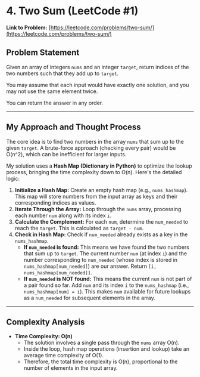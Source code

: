 # 4. Two Sum (LeetCode #1)

**Link to Problem:** [https://leetcode.com/problems/two-sum/](https://leetcode.com/problems/two-sum/)

## Problem Statement
Given an array of integers `nums` and an integer `target`, return indices of the two numbers such that they add up to `target`.

You may assume that each input would have exactly one solution, and you may not use the same element twice.

You can return the answer in any order.

---
## My Approach and Thought Process

The core idea is to find two numbers in the array `nums` that sum up to the given `target`. A brute-force approach (checking every pair) would be O(n^2), which can be inefficient for larger inputs.

My solution uses a **Hash Map (Dictionary in Python)** to optimize the lookup process, bringing the time complexity down to O(n). Here's the detailed logic:

1.  **Initialize a Hash Map:** Create an empty hash map (e.g., `nums_hashmap`). This map will store numbers from the input array as keys and their corresponding indices as values.
2.  **Iterate Through the Array:** Loop through the `nums` array, processing each number `num` along with its index `i`.
3.  **Calculate the Complement:** For each `num`, determine the `num_needed` to reach the `target`. This is calculated as `target - num`.
4.  **Check in Hash Map:** Check if `num_needed` already exists as a key in the `nums_hashmap`.
    * **If `num_needed` is found:** This means we have found the two numbers that sum up to `target`. The current number `num` (at index `i`) and the number corresponding to `num_needed` (whose index is stored in `nums_hashmap[num_needed]`) are our answer. Return `[i, nums_hashmap[num_needed]]`.
    * **If `num_needed` is NOT found:** This means the current `num` is not part of a pair found so far. Add `num` and its index `i` to the `nums_hashmap` (i.e., `nums_hashmap[num] = i`). This makes `num` available for future lookups as a `num_needed` for subsequent elements in the array.

---
## Complexity Analysis

* **Time Complexity: O(n)**
    * The solution involves a single pass through the `nums` array O(n).
    * Inside the loop, hash map operations (insertion and lookup) take an average time complexity of O(1).
    * Therefore, the total time complexity is O(n), proportional to the number of elements in the input array.